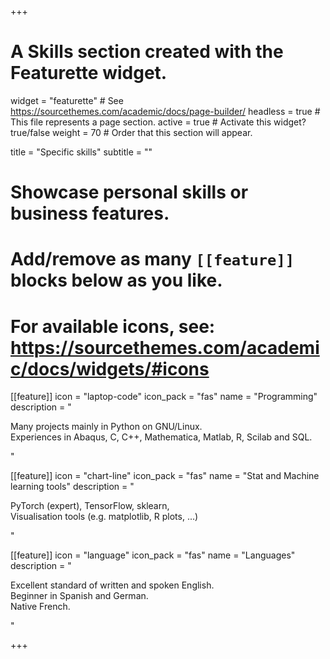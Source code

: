 +++
# A Skills section created with the Featurette widget.
widget = "featurette"  # See https://sourcethemes.com/academic/docs/page-builder/
headless = true  # This file represents a page section.
active = true  # Activate this widget? true/false
weight = 70  # Order that this section will appear.

title = "Specific skills"
subtitle = ""

# Showcase personal skills or business features.
# 
# Add/remove as many `[[feature]]` blocks below as you like.
# 
# For available icons, see: https://sourcethemes.com/academic/docs/widgets/#icons

[[feature]]
  icon = "laptop-code"
  icon_pack = "fas"
  name = "Programming"
  description = "<p style='text-align: justify;'>Many projects mainly in Python on GNU/Linux.</br>Experiences in Abaqus, C, C++, Mathematica, Matlab, R, Scilab and SQL.</p>"
  
[[feature]]
  icon = "chart-line"
  icon_pack = "fas"
  name = "Stat and Machine learning tools"
  description = "<p style='text-align: justify;'>PyTorch (expert), TensorFlow, sklearn,</br> Visualisation tools (e.g. matplotlib, R plots, ...)</p>"  
  
[[feature]]
  icon = "language"
  icon_pack = "fas"
  name = "Languages"
  description = "<p style='text-align: justify;'>Excellent standard of written and spoken English.</br>Beginner in Spanish and German.</br>Native French.</p>"

+++
